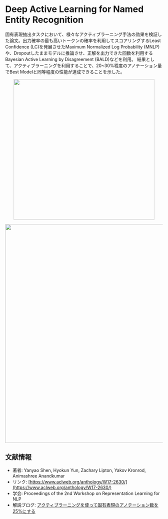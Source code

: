 # Deep Active Learning for Named Entity Recognition
固有表現抽出タスクにおいて、様々なアクティブラーニング手法の効果を検証した論文。出力確率の最も高いトークンの確率を利用してスコアリングするLeast Confidence (LC)を発展させたMaximum Normalized Log Probability (MNLP)や、Dropoutしたままモデルに推論させ、正解を出力できた回数を利用するBayesian Active Learning by Disagreement (BALD)などを利用。 結果として、アクティブラーニングを利用することで、20~30%程度のアノテーション量でBest Modelと同等程度の性能が達成できることを示した。


<p align="center">
<img width="450" src="https://user-images.githubusercontent.com/53220859/100515924-428f3f80-31c3-11eb-803f-e309d2831d61.png">
 </p>


 <p align="center">
<img width="700" src="https://user-images.githubusercontent.com/53220859/100515929-46bb5d00-31c3-11eb-8db4-21ff423d38fc.png">
 </p>


## 文献情報
- 著者: Yanyao Shen, Hyokun Yun, Zachary Lipton, Yakov Kronrod, Animashree Anandkumar
- リンク: [https://www.aclweb.org/anthology/W17-2630/](https://www.aclweb.org/anthology/W17-2630/)
- 学会: Proceedings of the 2nd Workshop on Representation Learning for NLP
- 解説ブログ: [アクティブラーニングを使って固有表現のアノテーション数を25%にする](https://hironsan.hatenablog.com/entry/deep-active-learning-for-named-entity-recognition)

